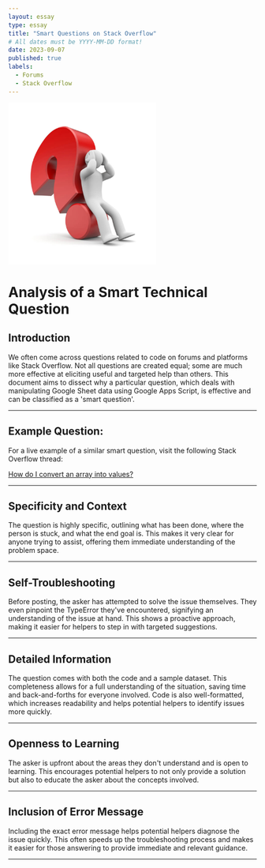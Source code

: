 ```yaml
---
layout: essay
type: essay
title: "Smart Questions on Stack Overflow"
# All dates must be YYYY-MM-DD format!
date: 2023-09-07
published: true
labels:
  - Forums
  - Stack Overflow
---
```

<img width="300px" class="rounded float-start pe-4" src="../img/smartQuestions/smartQuestions.jpg" style="float: left; margin-right: 10px;" />
<div style="clear: both;"></div>

# Analysis of a Smart Technical Question

## Introduction

We often come across questions related to code on forums and platforms like Stack Overflow. Not all questions are created equal; some are much more effective at eliciting useful and targeted help than others. This document aims to dissect why a particular question, which deals with manipulating Google Sheet data using Google Apps Script, is effective and can be classified as a 'smart question'.

---
## Example Question:

For a live example of a similar smart question, visit the following Stack Overflow thread:

[How do I convert an array into values?](https://stackoverflow.com/questions/77061273/how-do-i-convert-an-array-into-values)

---

## Specificity and Context

The question is highly specific, outlining what has been done, where the person is stuck, and what the end goal is. This makes it very clear for anyone trying to assist, offering them immediate understanding of the problem space.

---

## Self-Troubleshooting

Before posting, the asker has attempted to solve the issue themselves. They even pinpoint the TypeError they've encountered, signifying an understanding of the issue at hand. This shows a proactive approach, making it easier for helpers to step in with targeted suggestions.

---

## Detailed Information

The question comes with both the code and a sample dataset. This completeness allows for a full understanding of the situation, saving time and back-and-forths for everyone involved. Code is also well-formatted, which increases readability and helps potential helpers to identify issues more quickly.

---

## Openness to Learning

The asker is upfront about the areas they don't understand and is open to learning. This encourages potential helpers to not only provide a solution but also to educate the asker about the concepts involved.

---

## Inclusion of Error Message

Including the exact error message helps potential helpers diagnose the issue quickly. This often speeds up the troubleshooting process and makes it easier for those answering to provide immediate and relevant guidance.

---


